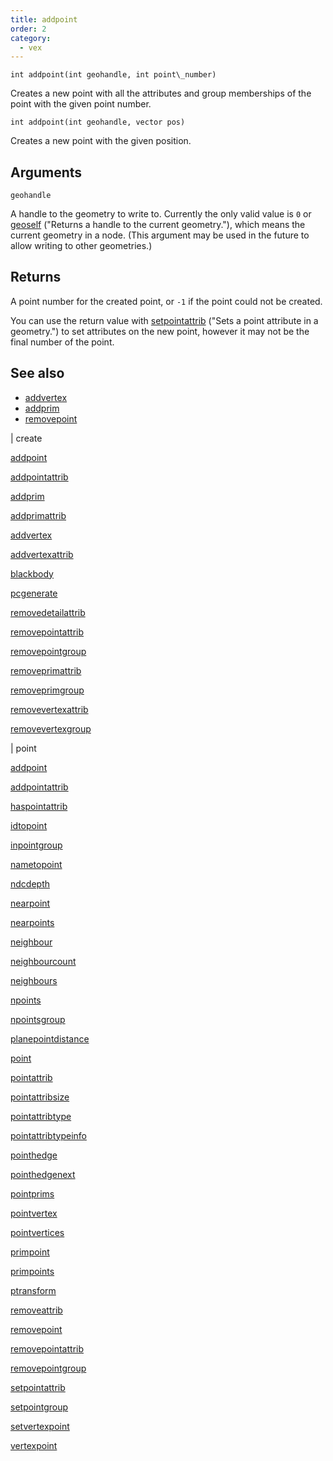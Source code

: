 ```yaml
---
title: addpoint
order: 2
category:
  - vex
---
```


`int addpoint(int geohandle, int point\_number)`

Creates a new point with all the attributes and group memberships of the point with the given point number.

`int addpoint(int geohandle, vector pos)`

Creates a new point with the given position.

## Arguments

`geohandle`

A handle to the geometry to write to. Currently the only valid value is `0` or [geoself](geoself.html) ("Returns a handle to the current geometry."), which means the current geometry in a node. (This argument may be used in the future to allow writing to other geometries.)

## Returns

A point number for the created point, or `-1` if the point could not be created.

You can use the return value with [setpointattrib](setpointattrib.html) ("Sets a point attribute in a geometry.") to set attributes on the new point, however it may not be the final number of the point.

## See also

- [addvertex](addvertex.html)
- [addprim](addprim.html)
- [removepoint](removepoint.html)

|
create

[addpoint](addpoint.html)

[addpointattrib](addpointattrib.html)

[addprim](addprim.html)

[addprimattrib](addprimattrib.html)

[addvertex](addvertex.html)

[addvertexattrib](addvertexattrib.html)

[blackbody](blackbody.html)

[pcgenerate](pcgenerate.html)

[removedetailattrib](removedetailattrib.html)

[removepointattrib](removepointattrib.html)

[removepointgroup](removepointgroup.html)

[removeprimattrib](removeprimattrib.html)

[removeprimgroup](removeprimgroup.html)

[removevertexattrib](removevertexattrib.html)

[removevertexgroup](removevertexgroup.html)

|
point

[addpoint](addpoint.html)

[addpointattrib](addpointattrib.html)

[haspointattrib](haspointattrib.html)

[idtopoint](idtopoint.html)

[inpointgroup](inpointgroup.html)

[nametopoint](nametopoint.html)

[ndcdepth](ndcdepth.html)

[nearpoint](nearpoint.html)

[nearpoints](nearpoints.html)

[neighbour](neighbour.html)

[neighbourcount](neighbourcount.html)

[neighbours](neighbours.html)

[npoints](npoints.html)

[npointsgroup](npointsgroup.html)

[planepointdistance](planepointdistance.html)

[point](point.html)

[pointattrib](pointattrib.html)

[pointattribsize](pointattribsize.html)

[pointattribtype](pointattribtype.html)

[pointattribtypeinfo](pointattribtypeinfo.html)

[pointhedge](pointhedge.html)

[pointhedgenext](pointhedgenext.html)

[pointprims](pointprims.html)

[pointvertex](pointvertex.html)

[pointvertices](pointvertices.html)

[primpoint](primpoint.html)

[primpoints](primpoints.html)

[ptransform](ptransform.html)

[removeattrib](removeattrib.html)

[removepoint](removepoint.html)

[removepointattrib](removepointattrib.html)

[removepointgroup](removepointgroup.html)

[setpointattrib](setpointattrib.html)

[setpointgroup](setpointgroup.html)

[setvertexpoint](setvertexpoint.html)

[vertexpoint](vertexpoint.html)
